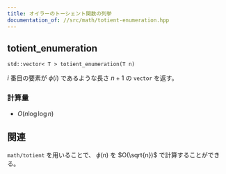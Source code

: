 ```yaml
---
title: オイラーのトーシェント関数の列挙
documentation_of: //src/math/totient-enumeration.hpp
---
```


## totient_enumeration
```
std::vector< T > totient_enumeration(T n)
```

$i$ 番目の要素が $\phi(i)$ であるような長さ $n+1$ の `vector` を返す。

### 計算量
- $O(n \log \log n)$

## 関連
`math/totient` を用いることで、 $\phi(n)$ を $O(\sqrt{n})$ で計算することができる。
